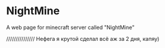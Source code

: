 # NightMine
A web page for minecraft server called "NightMine"

///////////////
Нефега я крутой сделал всё аж за 2 дня, капяу)

